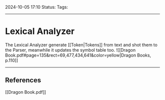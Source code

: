 2024-10-05 17:10
Status:
Tags:
___
# Lexical Analyzer
The Lexical Analyzer generate [[Token|Tokens]] from text and shot them to the Parser, meanwhile it updates the symbol table too.
![[Dragon Book.pdf#page=135&rect=69,477,434,641&color=yellow|Dragon Books, p.110]]

___
## References
[[Dragon Book.pdf]]